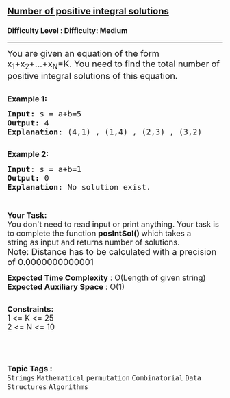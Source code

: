 <h2><a href="https://www.geeksforgeeks.org/problems/number-of-positive-integral-solutions2115/1?page=1&difficulty=Medium&status=unsolved&sortBy=submissions">Number of positive integral solutions</a></h2><h3>Difficulty Level : Difficulty: Medium</h3><hr><div class="problems_problem_content__Xm_eO"><p><span style="font-size:20px">You are given an equation of the form x<sub>1</sub>+x<sub>2</sub>+...+x<sub>N</sub>=K. You need to find the total number of positive integral solutions of this equation.</span><br>
&nbsp;</p>

<p><span style="font-size:18px"><strong>Example 1:</strong></span></p>

<pre><span style="font-size:18px"><strong>Input:</strong> s = a+b=5
<strong>Output:</strong> 4
<strong>Explanation</strong>: (4,1) , (1,4) , (2,3) , (3,2)
</span></pre>

<p><br>
<span style="font-size:18px"><strong>Example 2:</strong></span></p>

<pre><span style="font-size:18px"><strong>Input</strong>: s = a+b=1
<strong>Output:</strong> 0
<strong>Explanation</strong>: No solution exist.</span></pre>

<p>&nbsp;</p>

<p><span style="font-size:18px"><strong>Your Task:</strong><br>
You don't need to read input or print anything. Your task is to complete the function&nbsp;<strong>posIntSol()&nbsp;</strong>which takes a string&nbsp;as input and returns number of solutions.</span><br>
<span style="font-size:20px">Note: Distance has to be calculated with a precision of 0.0000000000001</span></p>

<p><span style="font-size:18px"><strong>Expected Time Complexity</strong>&nbsp;: O(Length of given string)<br>
<strong>Expected Auxiliary Space</strong>&nbsp;:&nbsp;O(1)</span><br>
&nbsp;</p>

<p><span style="font-size:18px"><strong>Constraints:</strong><br>
1 &lt;= K &lt;= 25<br>
2 &lt;= N &lt;= 10</span></p>

<p>&nbsp;</p>
</div><br><p><span style=font-size:18px><strong>Topic Tags : </strong><br><code>Strings</code>&nbsp;<code>Mathematical</code>&nbsp;<code>permutation</code>&nbsp;<code>Combinatorial</code>&nbsp;<code>Data Structures</code>&nbsp;<code>Algorithms</code>&nbsp;